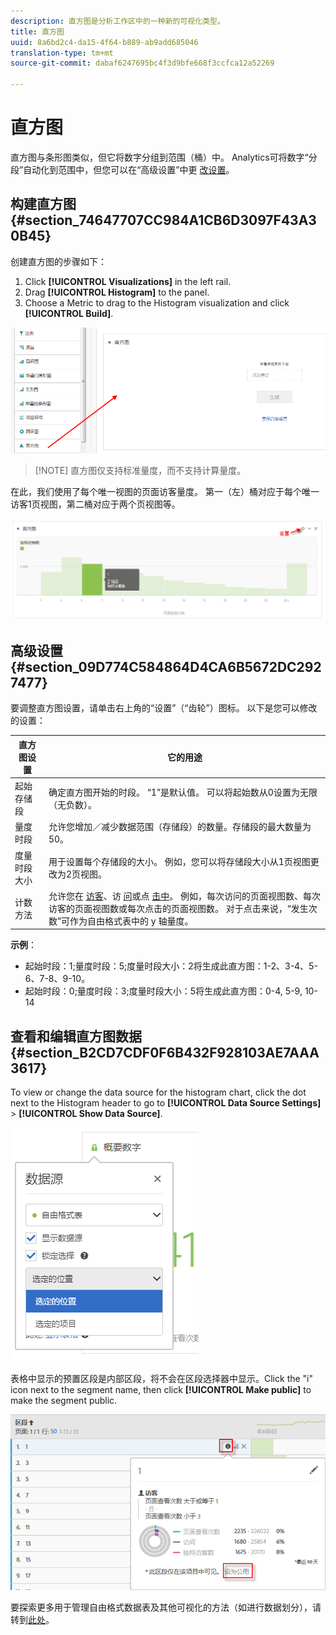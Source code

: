 ```yaml
---
description: 直方图是分析工作区中的一种新的可视化类型。
title: 直方图
uuid: 8a6bd2c4-da15-4f64-b889-ab9add685046
translation-type: tm+mt
source-git-commit: dabaf6247695bc4f3d9bfe668f3ccfca12a52269

---
```



# 直方图

直方图与条形图类似，但它将数字分组到范围（桶）中。 Analytics可将数字“分段”自动化到范围中，但您可以在“高级设置”中更 [改设置](#section_09D774C584864D4CA6B5672DC2927477)。

## 构建直方图 {#section_74647707CC984A1CB6D3097F43A30B45}

创建直方图的步骤如下：

1. Click **[!UICONTROL Visualizations]** in the left rail.
1. Drag **[!UICONTROL Histogram]** to the panel.
1. Choose a Metric to drag to the Histogram visualization and click **[!UICONTROL Build]**.

![](assets/histogram.png)

>[!NOTE] 直方图仅支持标准量度，而不支持计算量度。

在此，我们使用了每个唯一视图的页面访客量度。 第一（左）桶对应于每个唯一访客1页视图，第二桶对应于两个页视图等。

![](assets/histogram2.png)

## 高级设置 {#section_09D774C584864D4CA6B5672DC2927477}

要调整直方图设置，请单击右上角的“设置”（“齿轮”）图标。 以下是您可以修改的设置：

| 直方图设置 | 它的用途 |
|---|---|
| 起始存储段 | 确定直方图开始的时段。 “1”是默认值。 可以将起始数从0设置为无限（无负数）。 |
| 量度时段 | 允许您增加／减少数据范围（存储段）的数量。存储段的最大数量为50。 |
| 度量时段大小 | 用于设置每个存储段的大小。 例如，您可以将存储段大小从1页视图更改为2页视图。 |
| 计数方法 | 允许您在 [访客](https://marketing.adobe.com/resources/help/zh_CN/reference/visitors.html)、访 [问](https://marketing.adobe.com/resources/help/zh_CN/reference/metrics_visit.html)或点 [击中](https://marketing.adobe.com/resources/help/zh_CN/reference/hit.html)。 例如，每次访问的页面视图数、每次访客的页面视图数或每次点击的页面视图数。 对于点击来说，“发生次数”可作为自由格式表中的 y 轴量度。 |

**示例**：

* 起始时段：1;量度时段：5;度量时段大小：2将生成此直方图：1-2、3-4、5-6、7-8、9-10。
* 起始时段：0;量度时段：3;度量时段大小：5将生成此直方图：0-4, 5-9, 10-14

## 查看和编辑直方图数据 {#section_B2CD7CDF0F6B432F928103AE7AAA3617}

To view or change the data source for the histogram chart, click the dot next to the Histogram header to go to **[!UICONTROL Data Source Settings]** > **[!UICONTROL Show Data Source]**.

![](assets/manage-data-source.png)

表格中显示的预置区段是内部区段，将不会在区段选择器中显示。Click the &quot;i&quot; icon next to the segment name, then click **[!UICONTROL Make public]** to make the segment public.

![](assets/prebuilt_segments.png)

要探索更多用于管理自由格式数据表及其他可视化的方法（如进行数据划分），请转到[此处](https://marketing.adobe.com/resources/help/zh_CN/analytics/analysis-workspace/freeform-analysis-visualizations.html)。
